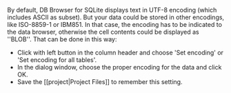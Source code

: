 By default, DB Browser for SQLite displays text in UTF-8 encoding (which includes ASCII as subset). But your data could be stored in other encodings, like ISO-8859-1 or IBM851. In that case, the encoding has to be indicated to the data browser, otherwise the cell contents could be displayed as ''BLOB''. That can be done in this way:

* Click with left button in the column header and choose 'Set encoding' or 'Set encoding for all tables'.
* In the dialog window, choose the proper encoding for the data and click OK.
* Save the [[project|Project Files]] to remember this setting.
